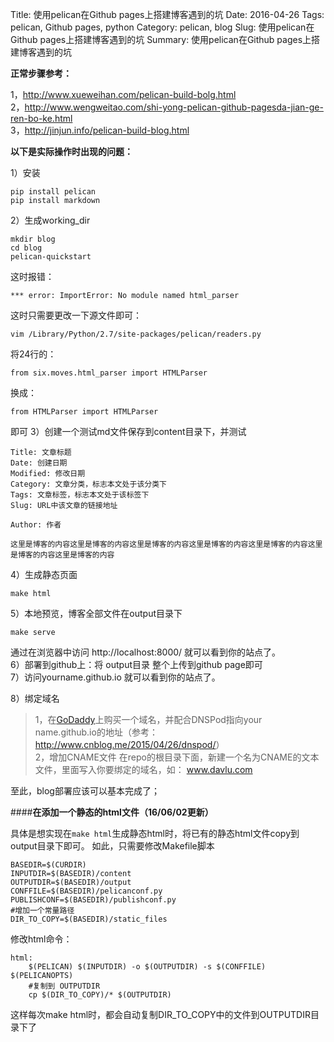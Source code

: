 Title: 使用pelican在Github pages上搭建博客遇到的坑
Date: 2016-04-26
Tags: pelican, Github pages, python
Category: pelican, blog
Slug: 使用pelican在Github pages上搭建博客遇到的坑
Summary: 使用pelican在Github pages上搭建博客遇到的坑

**正常步骤参考：**

1，<http://www.xueweihan.com/pelican-build-bolg.html><br />
2，<http://www.wengweitao.com/shi-yong-pelican-github-pagesda-jian-ge-ren-bo-ke.html><br />
3，<http://jinjun.info/pelican-build-blog.html><br />

**以下是实际操作时出现的问题：**

1）安装
```
pip install pelican
pip install markdown
```
2）生成working_dir
```
mkdir blog
cd blog
pelican-quickstart
```

这时报错：
```
*** error: ImportError: No module named html_parser
```
这时只需要更改一下源文件即可：
```
vim /Library/Python/2.7/site-packages/pelican/readers.py
```
将24行的：
```
from six.moves.html_parser import HTMLParser
```
换成：
```
from HTMLParser import HTMLParser
```
即可
3）创建一个测试md文件保存到content目录下，并测试

```
Title: 文章标题
Date: 创建日期
Modified: 修改日期
Category: 文章分类，标志本文处于该分类下
Tags: 文章标签，标志本文处于该标签下
Slug: URL中该文章的链接地址

Author: 作者

这里是博客的内容这里是博客的内容这里是博客的内容这里是博客的内容这里是博客的内容这里是博客的内容这里是博客的内容
```

4）生成静态页面
```
make html
```
5）本地预览，博客全部文件在output目录下
```
make serve
```
通过在浏览器中访问 http://localhost:8000/ 就可以看到你的站点了。<br />
6）部署到github上：将 output目录 整个上传到github page即可<br />
7）访问yourname.github.io 就可以看到你的站点了。<br />

8）绑定域名
>1，在[GoDaddy](https://www.GoDaddy.com)上购买一个域名，并配合DNSPod指向your name.github.io的地址（参考：<http://www.cnblog.me/2015/04/26/dnspod/>）<br />
>2，增加CNAME文件 在repo的根目录下面，新建一个名为CNAME的文本文件，里面写入你要绑定的域名，如：
     www.davlu.com

至此，blog部署应该可以基本完成了；

####**在添加一个静态的html文件（16/06/02更新）**

具体是想实现在`make html`生成静态html时，将已有的静态html文件copy到output目录下即可。
如此，只需要修改Makefile脚本
```
BASEDIR=$(CURDIR)
INPUTDIR=$(BASEDIR)/content
OUTPUTDIR=$(BASEDIR)/output
CONFFILE=$(BASEDIR)/pelicanconf.py
PUBLISHCONF=$(BASEDIR)/publishconf.py
#增加一个常量路径
DIR_TO_COPY=$(BASEDIR)/static_files
```
修改html命令：
```
html:
	$(PELICAN) $(INPUTDIR) -o $(OUTPUTDIR) -s $(CONFFILE) $(PELICANOPTS)
    #复制到 OUTPUTDIR
	cp $(DIR_TO_COPY)/* $(OUTPUTDIR)
```
这样每次make html时，都会自动复制DIR_TO_COPY中的文件到OUTPUTDIR目录下了
